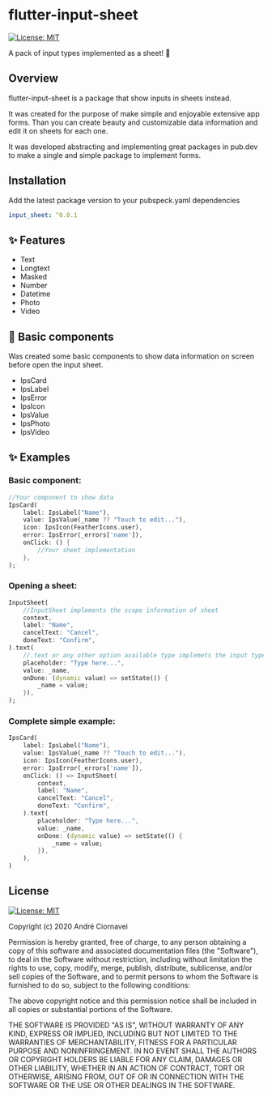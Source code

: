 # flutter-input-sheet

[![License: MIT](https://img.shields.io/badge/license-MIT-purple.svg)](LICENSE)

A pack of input types implemented as a sheet! 🚀

## Overview

flutter-input-sheet is a package that show inputs in sheets instead.

It was created for the purpose of make simple and enjoyable extensive app forms. Than you can create beauty and customizable data information and edit it on sheets for each one.

It was developed abstracting and implementing great packages in pub.dev to make a single and simple package to implement forms.

## Installation

Add the latest package version to your pubspeck.yaml dependencies

```yaml
input_sheet: ^0.0.1
```

## ✨ Features

- Text
- Longtext
- Masked
- Number
- Datetime
- Photo
- Video

## 🚀 Basic components

Was created some basic components to show data information on screen before open the input sheet.

- IpsCard
- IpsLabel
- IpsError
- IpsIcon
- IpsValue
- IpsPhoto
- IpsVideo

## ✨ Examples

### Basic component:

```dart
//Your component to show data 
IpsCard(
    label: IpsLabel("Name"),
    value: IpsValue(_name ?? "Touch to edit..."),
    icon: IpsIcon(FeatherIcons.user),
    error: IpsError(_errors['name']),
    onClick: () { 
        //Your sheet implementation 
    },
);
```
### Opening a sheet:

```dart
InputSheet(
    //InputSheet implements the scope information of sheet
    context,
    label: "Name",
    cancelText: "Cancel",
    doneText: "Confirm",
).text(
    //.text or any other option available type implemets the input type
    placeholder: "Type here...",
    value: _name,
    onDone: (dynamic value) => setState(() {
        _name = value;
    }),
);
```

### Complete simple example:

```dart
IpsCard(
    label: IpsLabel("Name"),
    value: IpsValue(_name ?? "Touch to edit..."),
    icon: IpsIcon(FeatherIcons.user),
    error: IpsError(_errors['name']),
    onClick: () => InputSheet(
        context,
        label: "Name",
        cancelText: "Cancel",
        doneText: "Confirm",
    ).text(
        placeholder: "Type here...",
        value: _name,
        onDone: (dynamic value) => setState(() {
            _name = value;
        }),
    ),
)
```



## License

[![License: MIT](https://img.shields.io/badge/license-MIT-purple.svg)](LICENSE)

Copyright (c) 2020 André Ciornavei

Permission is hereby granted, free of charge, to any person obtaining a copy
of this software and associated documentation files (the "Software"), to deal
in the Software without restriction, including without limitation the rights
to use, copy, modify, merge, publish, distribute, sublicense, and/or sell
copies of the Software, and to permit persons to whom the Software is
furnished to do so, subject to the following conditions:

The above copyright notice and this permission notice shall be included in all
copies or substantial portions of the Software.

THE SOFTWARE IS PROVIDED "AS IS", WITHOUT WARRANTY OF ANY KIND, EXPRESS OR
IMPLIED, INCLUDING BUT NOT LIMITED TO THE WARRANTIES OF MERCHANTABILITY,
FITNESS FOR A PARTICULAR PURPOSE AND NONINFRINGEMENT. IN NO EVENT SHALL THE
AUTHORS OR COPYRIGHT HOLDERS BE LIABLE FOR ANY CLAIM, DAMAGES OR OTHER
LIABILITY, WHETHER IN AN ACTION OF CONTRACT, TORT OR OTHERWISE, ARISING FROM,
OUT OF OR IN CONNECTION WITH THE SOFTWARE OR THE USE OR OTHER DEALINGS IN THE
SOFTWARE.
